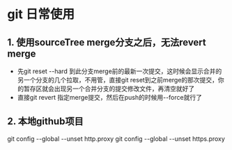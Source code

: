 # git 日常使用

## 1. 使用sourceTree merge分支之后，无法revert merge

* 先git reset --hard 到此分支merge前的最新一次提交，这时候会显示合并的另一个分支的几个拉取，不用管，直接git reset到之前merge的那次提交，你的暂存区就会出现另一个合并分支的提交修改文件，再清空就好了
* 直接git revert 指定merge提交，然后在push的时候用--force就行了

## 2. 本地github项目
git config --global --unset http.proxy 
git config --global --unset https.proxy 